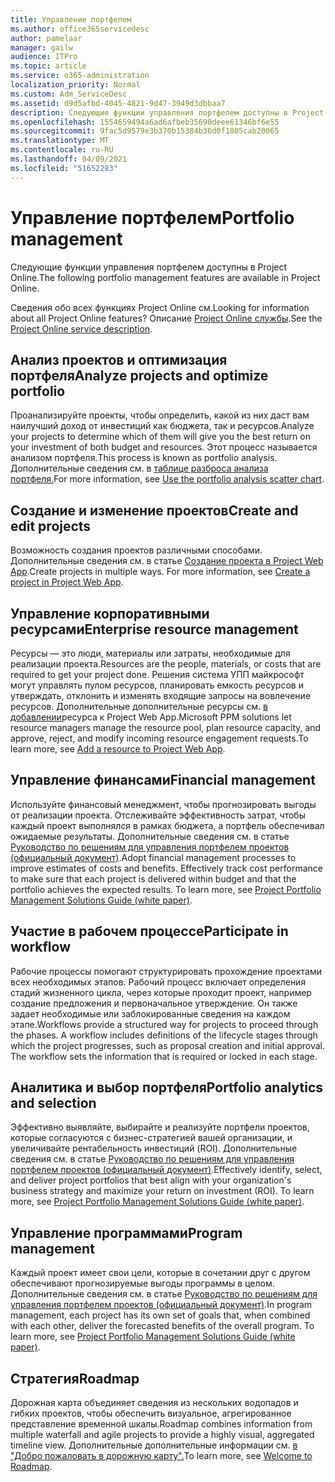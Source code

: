 ```yaml
---
title: Управление портфелем
ms.author: office365servicedesc
author: pamelaar
manager: gailw
audience: ITPro
ms.topic: article
ms.service: o365-administration
localization_priority: Normal
ms.custom: Adm_ServiceDesc
ms.assetid: d9d5afbd-4045-4821-9d47-3949d3dbbaa7
description: Следующие функции управления портфелем доступны в Project Online.
ms.openlocfilehash: 1554659494a6ad6afbeb35690deee61346bf6e55
ms.sourcegitcommit: 9fac5d9579e3b370b15384b36d0f1805cab20065
ms.translationtype: MT
ms.contentlocale: ru-RU
ms.lasthandoff: 04/09/2021
ms.locfileid: "51652283"
---
```

# <a name="portfolio-management"></a><span data-ttu-id="57a51-103">Управление портфелем</span><span class="sxs-lookup"><span data-stu-id="57a51-103">Portfolio management</span></span>

<span data-ttu-id="57a51-104">Следующие функции управления портфелем доступны в Project Online.</span><span class="sxs-lookup"><span data-stu-id="57a51-104">The following portfolio management features are available in Project Online.</span></span>
  
<span data-ttu-id="57a51-105">Сведения обо всех функциях Project Online см.</span><span class="sxs-lookup"><span data-stu-id="57a51-105">Looking for information about all Project Online features?</span></span> <span data-ttu-id="57a51-106">Описание [Project Online службы](project-online-service-description.md).</span><span class="sxs-lookup"><span data-stu-id="57a51-106">See the [Project Online service description](project-online-service-description.md).</span></span>
  
## <a name="analyze-projects-and-optimize-portfolio"></a><span data-ttu-id="57a51-107">Анализ проектов и оптимизация портфеля</span><span class="sxs-lookup"><span data-stu-id="57a51-107">Analyze projects and optimize portfolio</span></span>

<span data-ttu-id="57a51-108">Проанализируйте проекты, чтобы определить, какой из них даст вам наилучший доход от инвестиций как бюджета, так и ресурсов.</span><span class="sxs-lookup"><span data-stu-id="57a51-108">Analyze your projects to determine which of them will give you the best return on your investment of both budget and resources.</span></span> <span data-ttu-id="57a51-109">Этот процесс называется анализом портфеля.</span><span class="sxs-lookup"><span data-stu-id="57a51-109">This process is known as portfolio analysis.</span></span> <span data-ttu-id="57a51-110">Дополнительные сведения см. в [таблице разброса анализа портфеля.](https://go.microsoft.com/fwlink/?LinkID=823665&amp;clcid=0x409)</span><span class="sxs-lookup"><span data-stu-id="57a51-110">For more information, see [Use the portfolio analysis scatter chart](https://go.microsoft.com/fwlink/?LinkID=823665&amp;clcid=0x409).</span></span>
  
## <a name="create-and-edit-projects"></a><span data-ttu-id="57a51-111">Создание и изменение проектов</span><span class="sxs-lookup"><span data-stu-id="57a51-111">Create and edit projects</span></span>

<span data-ttu-id="57a51-p103">Возможность создания проектов различными способами. Дополнительные сведения см. в статье [Создание проекта в Project Web App](https://go.microsoft.com/fwlink/?LinkID=746895&amp;clcid=0x409).</span><span class="sxs-lookup"><span data-stu-id="57a51-p103">Create projects in multiple ways. For more information, see [Create a project in Project Web App](https://go.microsoft.com/fwlink/?LinkID=746895&amp;clcid=0x409).</span></span>
  
## <a name="enterprise-resource-management"></a><span data-ttu-id="57a51-114">Управление корпоративными ресурсами</span><span class="sxs-lookup"><span data-stu-id="57a51-114">Enterprise resource management</span></span>

<span data-ttu-id="57a51-115">Ресурсы — это люди, материалы или затраты, необходимые для реализации проекта.</span><span class="sxs-lookup"><span data-stu-id="57a51-115">Resources are the people, materials, or costs that are required to get your project done.</span></span> <span data-ttu-id="57a51-116">Решения система УПП майкрософт могут управлять пулом ресурсов, планировать емкость ресурсов и утверждать, отклонить и изменять входящие запросы на вовлечение ресурсов. Дополнительные дополнительные ресурсы см. [в добавлении](https://go.microsoft.com/fwlink/p/?LinkId=271320)ресурса к Project Web App.</span><span class="sxs-lookup"><span data-stu-id="57a51-116">Microsoft PPM solutions let resource managers manage the resource pool, plan resource capacity, and approve, reject, and modify incoming resource engagement requests.To learn more, see [Add a resource to Project Web App](https://go.microsoft.com/fwlink/p/?LinkId=271320).</span></span>
  
## <a name="financial-management"></a><span data-ttu-id="57a51-117">Управление финансами</span><span class="sxs-lookup"><span data-stu-id="57a51-117">Financial management</span></span>

<span data-ttu-id="57a51-p105">Используйте финансовый менеджмент, чтобы прогнозировать выгоды от реализации проекта. Отслеживайте эффективность затрат, чтобы каждый проект выполнялся в рамках бюджета, а портфель обеспечивал ожидаемые результаты. Дополнительные сведения см. в статье [Руководство по решениям для управления портфелем проектов (официальный документ)](/project/project-server-2013-and-2016).</span><span class="sxs-lookup"><span data-stu-id="57a51-p105">Adopt financial management processes to improve estimates of costs and benefits. Effectively track cost performance to make sure that each project is delivered within budget and that the portfolio achieves the expected results. To learn more, see [Project Portfolio Management Solutions Guide (white paper)](/project/project-server-2013-and-2016).</span></span>
  
## <a name="participate-in-workflow"></a><span data-ttu-id="57a51-121">Участие в рабочем процессе</span><span class="sxs-lookup"><span data-stu-id="57a51-121">Participate in workflow</span></span>

<span data-ttu-id="57a51-p106">Рабочие процессы помогают структурировать прохождение проектами всех необходимых этапов. Рабочий процесс включает определения стадий жизненного цикла, через которые проходит проект, например создание предложения и первоначальное утверждение. Он также задает необходимые или заблокированные сведения на каждом этапе.</span><span class="sxs-lookup"><span data-stu-id="57a51-p106">Workflows provide a structured way for projects to proceed through the phases. A workflow includes definitions of the lifecycle stages through which the project progresses, such as proposal creation and initial approval. The workflow sets the information that is required or locked in each stage.</span></span>
  
## <a name="portfolio-analytics-and-selection"></a><span data-ttu-id="57a51-125">Аналитика и выбор портфеля</span><span class="sxs-lookup"><span data-stu-id="57a51-125">Portfolio analytics and selection</span></span>

<span data-ttu-id="57a51-p107">Эффективно выявляйте, выбирайте и реализуйте портфели проектов, которые согласуются с бизнес-стратегией вашей организации, и увеличивайте рентабельность инвестиций (ROI). Дополнительные сведения см. в статье [Руководство по решениям для управления портфелем проектов (официальный документ)](/project/project-server-2013-and-2016).</span><span class="sxs-lookup"><span data-stu-id="57a51-p107">Effectively identify, select, and deliver project portfolios that best align with your organization's business strategy and maximize your return on investment (ROI). To learn more, see [Project Portfolio Management Solutions Guide (white paper)](/project/project-server-2013-and-2016).</span></span>
  
## <a name="program-management"></a><span data-ttu-id="57a51-128">Управление программами</span><span class="sxs-lookup"><span data-stu-id="57a51-128">Program management</span></span>

<span data-ttu-id="57a51-p108">Каждый проект имеет свои цели, которые в сочетании друг с другом обеспечивают прогнозируемые выгоды программы в целом. Дополнительные сведения см. в статье [Руководство по решениям для управления портфелем проектов (официальный документ)](/project/project-server-2013-and-2016).</span><span class="sxs-lookup"><span data-stu-id="57a51-p108">In program management, each project has its own set of goals that, when combined with each other, deliver the forecasted benefits of the overall program. To learn more, see [Project Portfolio Management Solutions Guide (white paper)](/project/project-server-2013-and-2016).</span></span>
  
## <a name="roadmap"></a><span data-ttu-id="57a51-131">Стратегия</span><span class="sxs-lookup"><span data-stu-id="57a51-131">Roadmap</span></span>

<span data-ttu-id="57a51-132">Дорожная карта объединяет сведения из нескольких водопадов и гибких проектов, чтобы обеспечить визуальное, агрегированное представление временной шкалы.</span><span class="sxs-lookup"><span data-stu-id="57a51-132">Roadmap combines information from multiple waterfall and agile projects to provide a highly visual, aggregated timeline view.</span></span> <span data-ttu-id="57a51-133">Дополнительные дополнительные информации см. [в "Добро пожаловать в дорожную карту".](https://support.office.com/article/video-welcome-to-roadmap-57764149-51b8-468f-a50d-9ea6a4fd835a)</span><span class="sxs-lookup"><span data-stu-id="57a51-133">To learn more, see [Welcome to Roadmap](https://support.office.com/article/video-welcome-to-roadmap-57764149-51b8-468f-a50d-9ea6a4fd835a).</span></span>
